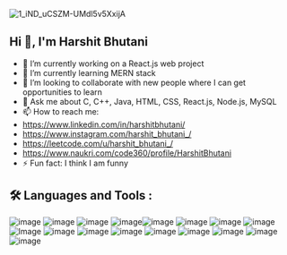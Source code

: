 ![1_iND_uCSZM-UMdl5v5XxijA](https://github.com/HarshitBhutani/HarshitBhutani/assets/102902393/966a8370-3ced-427f-b83e-3c2052132382)


## Hi 👋, I'm Harshit Bhutani

- 🔭 I’m currently working on a React.js web project
- 🌱 I’m currently learning MERN stack
- 👯 I’m looking to collaborate with new people where I can get opportunities to learn
- 💬 Ask me about C, C++, Java, HTML, CSS, React.js, Node.js, MySQL 
- 📫 How to reach me:
- https://www.linkedin.com/in/harshitbhutani/
- https://www.instagram.com/harshit_bhutani_/
- https://leetcode.com/u/harshit_bhutani_/
- https://www.naukri.com/code360/profile/HarshitBhutani
- ⚡ Fun fact: I think I am funny

## 🛠️ Languages and Tools :
![image](https://github.com/HarshitBhutani/HarshitBhutani/assets/102902393/ade2d4bd-c2b9-45a9-a68c-bc3844137000) ![image](https://github.com/HarshitBhutani/HarshitBhutani/assets/102902393/c672d2ab-26e2-4d92-b6c8-fbfe17d3f58e) ![image](https://github.com/HarshitBhutani/HarshitBhutani/assets/102902393/3b850fdc-fe81-47d2-a953-1e64be87ef7b) ![image](https://github.com/HarshitBhutani/HarshitBhutani/assets/102902393/804a02e1-38b1-4405-92af-9ff2f2d375ce)![image](https://github.com/HarshitBhutani/HarshitBhutani/assets/102902393/99a1cca0-de0c-4996-b2ab-b8e7fd9e5e2a) ![image](https://github.com/HarshitBhutani/HarshitBhutani/assets/102902393/ef63c497-cbf6-4466-97d0-dce21107c45a) ![image](https://github.com/HarshitBhutani/HarshitBhutani/assets/102902393/447129e3-d243-4cbc-9deb-7d0e053db60d) ![image](https://github.com/HarshitBhutani/HarshitBhutani/assets/102902393/183dc6e9-64ce-488f-a14b-8a1fe4f85540) ![Image](https://github.com/HarshitBhutani/HarshitBhutani/assets/102902393/22e2c980-9db6-49bd-b8d3-20c1a77b3b72) ![image](https://github.com/HarshitBhutani/HarshitBhutani/assets/102902393/a10e0a7e-30ad-41ee-90c9-8e1c9404faaa)
 ![image](https://github.com/HarshitBhutani/HarshitBhutani/assets/102902393/b78857db-3e1d-468c-b313-b39e0bbfca7c) ![image](https://github.com/HarshitBhutani/HarshitBhutani/assets/102902393/3c199ced-9ea3-46a6-8fc0-d56db521bbc1) ![image](https://github.com/HarshitBhutani/HarshitBhutani/assets/102902393/28a55e9d-60ae-4abb-a0eb-38b6ce0b6d37) ![image](https://github.com/HarshitBhutani/HarshitBhutani/assets/102902393/c6d76b60-f52c-46bc-9f28-9c0695ac7c1a) ![image](https://github.com/HarshitBhutani/HarshitBhutani/assets/102902393/0b9c3f0e-ea13-47e6-8afb-c2d25eb99a1f) ![image](https://github.com/HarshitBhutani/HarshitBhutani/assets/102902393/c33d01b1-07a6-40de-bc01-c6f0dd05e322) ![image](https://github.com/HarshitBhutani/HarshitBhutani/assets/102902393/992c4533-2d66-46f2-8864-79c362b04be0) 

















